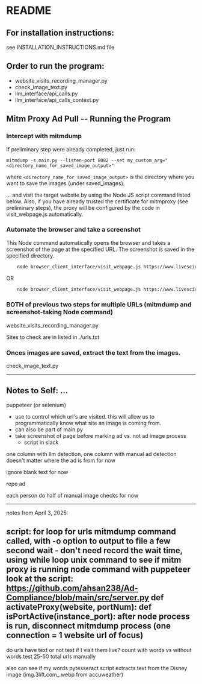 # README
## For installation instructions:
see INSTALLATION_INSTRUCTIONS.md file
## Order to run the program:
- website_visits_recording_manager.py
- check_image_text.py
- llm_interface/api_calls.py
- llm_interface/api_calls_context.py
## Mitm Proxy Ad Pull -- Running the Program
### Intercept with mitmdump
If preliminary step were already completed, just run:
```
mitmdump -s main.py --listen-port 8082 --set my_custom_arg="<directory_name_for_saved_image_output>"
```
where `<directory_name_for_saved_image_output>` is the directory where you want to save the images (under saved_images).

... and visit the target website by using the Node JS script command listed below.
Also, if you have already trusted the certificate for mitmproxy (see preliminary steps), the proxy will be configured by the code in visit_webpage.js automatically.

### Automate the browser and take a screenshot
This Node command automatically opens the browser and takes a screenshot of the page at the specified URL. The screenshot is saved in the specified directory.
```bash
    node browser_client_interface/visit_webpage.js https://www.livescience.com/
```
OR
```bash
    node browser_client_interface/visit_webpage.js https://www.livescience.com/ /Users/irisglaze/code/thesis/MitmProxyAdPull/browser_client_interface/livescience.png
```

### BOTH of previous two steps for multiple URLs (mitmdump and screenshot-taking Node command)
website_visits_recording_manager.py

Sites to check are in listed in ./urls.txt

### Onces images are saved, extract the text from the images.
check_image_text.py

------------------
## Notes to Self: ...
puppeteer (or selenium)
- use to control which url's are visited. this will allow us to programmatically know what site an image is coming from.
- can also be part of main.py
- take screenshot of page before marking ad vs. not ad image process
  - script in slack

one column with llm detection, one column with manual ad detection
doesn't matter where the ad is from for now

ignore blank text for now

repo ad

each person do half of manual image checks for now

--------------
notes from April 3, 2025:

script:
for loop for urls
mitmdump command called, with -o option to output to file
a few second wait - don't need record the wait time, using while loop
unix command to see if mitm proxy is running
node command with puppeteer
look at the script:
https://github.com/ahsan238/Ad-Compliance/blob/main/src/server.py
def activateProxy(website, portNum):
def isPortActive(instance_port):
after node process is run, disconnect mitmdump process (one connection = 1 website url of focus)
-----

do urls have text or not text if I visit them live? count with words vs without words
test 25-50 total urls manually

also can see if my words pytesseract script extracts text from the Disney image (img.3lift.com_.webp from accuweather)
